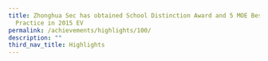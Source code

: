 ```yaml
---
title: Zhonghua Sec has obtained School Distinction Award and 5 MOE Best
  Practice in 2015 EV
permalink: /achievements/highlights/100/
description: ""
third_nav_title: Highlights
---
```

